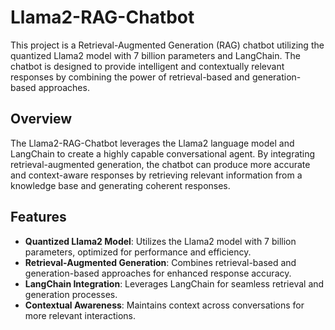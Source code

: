 # Llama2-RAG-Chatbot
This project is a Retrieval-Augmented Generation (RAG) chatbot utilizing the quantized Llama2 model with 7 billion parameters and LangChain. The chatbot is designed to provide intelligent and contextually relevant responses by combining the power of retrieval-based and generation-based approaches.

## Overview

The Llama2-RAG-Chatbot leverages the Llama2 language model and LangChain to create a highly capable conversational agent. By integrating retrieval-augmented generation, the chatbot can produce more accurate and context-aware responses by retrieving relevant information from a knowledge base and generating coherent responses.

## Features

- **Quantized Llama2 Model**: Utilizes the Llama2 model with 7 billion parameters, optimized for performance and efficiency.
- **Retrieval-Augmented Generation**: Combines retrieval-based and generation-based approaches for enhanced response accuracy.
- **LangChain Integration**: Leverages LangChain for seamless retrieval and generation processes.
- **Contextual Awareness**: Maintains context across conversations for more relevant interactions.
